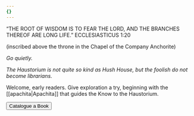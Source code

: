 ```yaml
---
{}
---
```

“THE ROOT OF WISDOM IS TO FEAR THE LORD, AND THE BRANCHES THEREOF ARE LONG LIFE.” ECCLESIASTICUS 1:20

(inscribed above the throne in the Chapel of the Company Anchorite)

*Go quietly.*

*The Haustorium is not quite so kind as Hush House, but the foolish do not become librarians.*

Welcome, early readers. Give exploration a try, beginning with the [[apachita|Apachita]] that guides the Know to the Haustorium.

<button id="catalogue-book-button">Catalogue a Book</button>

<script>
// Generate an array of book URLs using Liquid
const books = [
  {% for page in site.pages %}
    {% if page.path contains 'tomes' %}
      "{{ page.url }}", // Add the page URL as a string in the array
    {% endif %}
  {% endfor %}
].filter(Boolean); // This will remove any empty values that may result from the Liquid loop

// Check if the books array is populated correctly
console.log('Books Array:', books);  // Debugging: See the generated books array

// Check if the books array is empty
if (books.length === 0) {
  alert("No books found.");
}

// Function to pick a random book page
function getRandomBook() {
  const randomIndex = Math.floor(Math.random() * books.length);
  return books[randomIndex];
}

// Add event listener to the button
document.getElementById('catalogue-book-button').addEventListener('click', function() {
  const randomBook = getRandomBook();
  if (randomBook) {
    console.log('Redirecting to:', randomBook);  // Debugging: log the selected book URL
    window.location.href = randomBook; // Redirect to the random book page
  }
});
</script>
